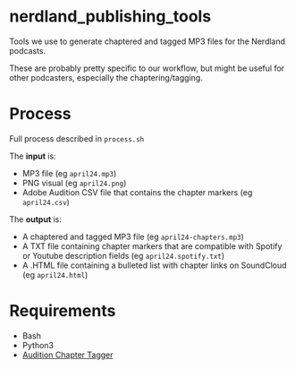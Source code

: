# nerdland_publishing_tools
Tools we use to generate chaptered and tagged MP3 files for the Nerdland podcasts. 

These are probably pretty specific to our workflow, but might be useful for other podcasters, especially the chaptering/tagging.

# Process
Full process described in ``process.sh``

The **input** is:
* MP3 file (eg ``april24.mp3``)
* PNG visual (eg ``april24.png``)
* Adobe Audition CSV file that contains the chapter markers (eg ``april24.csv``)

The **output** is:
* A chaptered and tagged MP3 file (eg ``april24-chapters.mp3``)
* A TXT file containing chapter markers that are compatible with Spotify or Youtube description fields (eg ``april24.spotify.txt``)
* A .HTML file containing a bulleted list with chapter links on SoundCloud (eg ``april24.html``)

# Requirements
* Bash
* Python3
* [Audition Chapter Tagger](https://github.com/DrSkunk/audition-chapter-tagger)

